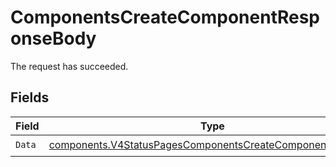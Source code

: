 # ComponentsCreateComponentResponseBody

The request has succeeded.


## Fields

| Field                                                                                                                                  | Type                                                                                                                                   | Required                                                                                                                               | Description                                                                                                                            |
| -------------------------------------------------------------------------------------------------------------------------------------- | -------------------------------------------------------------------------------------------------------------------------------------- | -------------------------------------------------------------------------------------------------------------------------------------- | -------------------------------------------------------------------------------------------------------------------------------------- |
| `Data`                                                                                                                                 | [components.V4StatusPagesComponentsCreateComponentResponse](../../models/components/v4statuspagescomponentscreatecomponentresponse.md) | :heavy_check_mark:                                                                                                                     | N/A                                                                                                                                    |